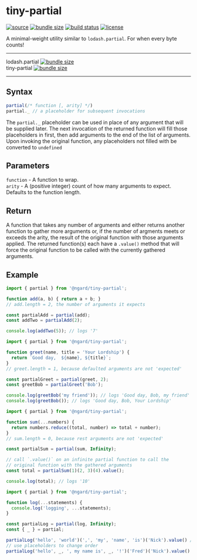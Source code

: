 # tiny-partial

[![source](https://badgen.net/npm/v/@ngard/tiny-partial)](https://www.npmjs.com/package/@ngard/tiny-partial)
[![bundle size](https://badgen.net/bundlephobia/minzip/@ngard/tiny-partial)](https://bundlephobia.com/result?p=@ngard/tiny-partial)
[![build status](https://badgen.net/travis/NickGard/tiny-partial)](https://travis-ci.org/NickGard/tiny-partial)
[![license](https://badgen.net/badge/license/MIT/blue)](https://badgen.net/badge/license/MIT/blue)

A minimal-weight utility similar to `lodash.partial`. For when every byte counts!

<hr/>

lodash.partial [![bundle size](https://badgen.net/bundlephobia/minzip/lodash.partial)](https://bundlephobia.com/result?p=lodash.partial)
<br/>
tiny-partial [![bundle size](https://badgen.net/bundlephobia/minzip/@ngard/tiny-partial)](https://bundlephobia.com/result?p=@ngard/tiny-partial)

<hr/>

## Syntax

```js
partial(/* function [, arity] */)
partial._ // a placeholder for subsequent invocations
```

The `partial._` placeholder can be used in place of any argument that will be supplied later. The next invocation of the returned function will fill those placeholders in first, then add arguments to the end of the list of arguments. Upon invoking the original function, any placeholders not filled with be converted to `undefined`

## Parameters

`function` - A function to wrap.
<br/>
`arity` - A (positive integer) count of how many arguments to expect. Defaults to the function length.

## Return

A function that takes any number of arguments and either returns another function to gather more arguments or, if the number of argments meets or exceeds the arity, the result of the original function with those arguments applied. The returned function(s) each have a `.value()` method that will force the original function to be called with the currently gathered arguments.

## Example

```javascript
import { partial } from '@ngard/tiny-partial';

function add(a, b) { return a + b; }
// add.length = 2, the number of arguments it expects

const partialAdd = partial(add);
const addTwo = partialAdd(2);

console.log(addTwo(5)); // logs '7'
```

```javascript
import { partial } from '@ngard/tiny-partial';

function greet(name, title = 'Your Lordship') {
  return `Good day,  ${name}, ${title}`;
}
// greet.length = 1, because defaulted arguments are not 'expected'

const partialGreet = partial(greet, 2);
const greetBob = partialGreet('Bob');

console.log(greetBob('my friend')); // logs 'Good day, Bob, my friend'
console.log(greetBob()); // logs 'Good day, Bob, Your Lordship'
```

```javascript
import { partial } from '@ngard/tiny-partial';

function sum(...numbers) {
  return numbers.reduce((total, number) => total + number);
}
// sum.length = 0, because rest arguments are not 'expected'

const partialSum = partial(sum, Infinity);

// call `.value()` on an infinite partial function to call the
// original function with the gathered arguments
const total = partialSum(1)(2, 3)(4).value();

console.log(total); // logs '10'
```

```javascript
import { partial } from '@ngard/tiny-partial';

function log(...statements) {
  console.log('logging', ...statements);
}

const partialLog = partial(log, Infinity);
const { _ } = partial;

partialLog('hello', 'world')(',', 'my', 'name', 'is')('Nick').value() // "hello world, my name is Nick
// use placeholders to change order
partialLog('hello', _, ', my name is', _, '!')('Fred')('Nick').value() // "hello Fred, my name is Nick!
```
